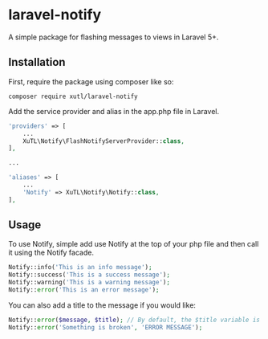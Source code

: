 # laravel-notify

A simple package for flashing messages to views in Laravel 5+.

## Installation

First, require the package using composer like so:

`composer require xutl/laravel-notify`

Add the service provider and alias in the app.php file in Laravel.

```php
'providers' => [
    ...
    XuTL\Notify\FlashNotifyServerProvider::class,
],

...

'aliases' => [
  	...
  	'Notify' => XuTL\Notify\Notify::class,
],

```

## Usage
To use Notify, simple add use Notify at the top of your php file and then call it using the Notify facade.

```php
Notify::info('This is an info message');
Notify::success('This is a success message');
Notify::warning('This is a warning message');
Notify::error('This is an error message');
```

You can also add a title to the message if you would like:

```php
Notify::error($message, $title); // By default, the $title variable is set to null.
Notify::error('Something is broken', 'ERROR MESSAGE');
```